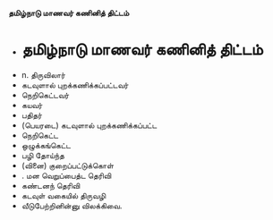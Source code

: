 **தமிழ்நாடு மாணவர் கணினித் திட்டம்**
- # தமிழ்நாடு மாணவர் கணினித் திட்டம்
- n. திருவிலார்
- கடவுளால் புறக்கணிக்கப்பட்டவர்
- நெறிகெட்டவர்
- கயவர்
- பதிதர்
- (பெயரடை) கடவுளால் புறக்கணிக்கப்பட்ட
- நெறிகெட்ட
- ஒழுக்கங்கெட்ட
- பழி தோய்ந்த
- (வினை) குறைப்பட்டுக்கொள்
- . மன வெறுப்பைத்ட தெரிவி
- கண்டனந் தெரிவி
- கடவுள் வகையில் திருவழி
- வீடுபேற்றினின்னு விலக்கிவை.

